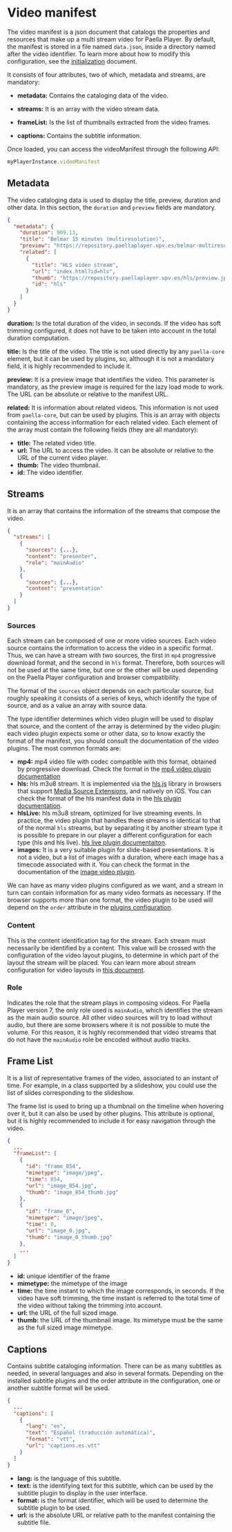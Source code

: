 # Video manifest

The video manifest is a json document that catalogs the properties and resources that make up a multi stream video for Paella Player. By default, the manifest is stored in a file named `data.json`, inside a directory named after the video identifier. To learn more about how to modify this configuration, see the [initialization](initialization.md) document.

It consists of four attributes, two of which, metadata and streams, are mandatory:

- **metadata:** Contains the cataloging data of the video.

- **streams:** It is an array with the video stream data.

- **frameList:** Is the list of thumbnails extracted from the video frames.

- **captions:** Contains the subtitle information.

Once loaded, you can access the videoManifest through the following API:

```javascript
myPlayerInstance.videoManifest
```

## Metadata

The video cataloging data is used to display the title, preview, duration and other data. In this section, the `duration` and `preview` fields are mandatory.

```json
{
  "metadata": {
    "duration": 909.13,
    "title": "Belmar 15 minutes (multiresolution)",
    "preview": "https://repository.paellaplayer.upv.es/belmar-multiresolution/preview.jpg",
    "related": [
      {
        "title": "HLS video stream",
        "url": "index.html?id=hls",
        "thumb": "https://repository.paellaplayer.upv.es/hls/preview.jpg",
        "id": "hls"
      }
    ]
  }
}
```

**duration:** Is the total duration of the video, in seconds. If the video has soft trimming configured, it does not have to be taken into account in the total duration computation.

**title:** Is the title of the video. The title is not used directly by any `paella-core` element, but it can be used by plugins, so, although it is not a mandatory field, it is highly recommended to include it.

**preview:** It is a preview image that identifies the video. This parameter is mandatory, as the preview image is required for the lazy load mode to work. The URL can be absolute or relative to the manifest URL.

**related:** It is information about related videos. This information is not used from `paella-core`, but can be used by plugins. This is an array with objects containing the access information for each related video. Each element of the array must contain the following fields (they are all mandatory):

- **title:** The related video title.
- **url:** The URL to access the video. It can be absolute or relative to the URL of the current video player.
- **thumb:** The video thumbnail.
- **id:** The video identifier.



## Streams

It is an array that contains the information of the streams that compose the video.

```json
{
  "streams": [
    {
      "sources": {...},
      "content": "presenter",
      "role": "mainAudio"
    },
    {
      "sources": {...},
      "content": "presentation"
    }
  ]
}
```

### Sources

Each stream can be composed of one or more video sources. Each video source contains the information to access the video in a specific format. Thus, we can have a stream with two sources, the first in `mp4` progressive download format, and the second in `hls` format. Therefore, both sources will not be used at the same time, but one or the other will be used depending on the Paella Player configuration and browser compatibility.

The format of the `sources` object depends on each particular source, but roughly speaking it consists of a series of keys, which identify the type of source, and as a value an array with source data.

The type identifier determines which video plugin will be used to display that source, and the content of the array is determined by the video plugin: each video plugin expects some or other data, so to know exactly the format of the manifest, you should consult the documentation of the video plugins. The most common formats are:

- **mp4:** mp4 video file with codec compatible with this format, obtained by progressive download. Check the format in the [mp4 video plugin documentation](mp4_video_plugin.md)
- **hls:** hls m3u8 stream. It is implemented via the [hls.js](https://github.com/video-dev/hls.js) library in browsers that support [Media Source Extensions](https://developer.mozilla.org/en-US/docs/Web/API/Media_Source_Extensions_API), and natively on iOS. You can check the format of the hls manifest data in the [hls plugin documentation](hls-video-plugin.md).
- **hlsLive:** hls m3u8 stream, optimized for live streaming events. In practice, the video plugin that handles these streams is identical to that of the normal `hls` streams, but by separating it by another stream type it is possible to prepare in our player a different configuration for each type (hls and hls live). [hls live plugin documentaiton](hls-live-video-plugin.md).
- **images:** It is a very suitable plugin for slide-based presentations. It is not a video, but a list of images with a duration, where each image has a timecode associated with it. You can check the format in the documentation of the [image video plugin](image-video-plugin.md).

We can have as many video plugins configured as we want, and a stream in turn can contain information for as many video formats as necessary. If the browser supports more than one format, the video plugin to be used will depend on the `order` attribute in the [plugins configuration](plugins.md).



### Content

This is the content identification tag for the stream. Each stream must necessarily be identified by a content. This value will be crossed with the configuration of the video layout plugins, to determine in which part of the layout the stream will be placed. You can learn more about stream configuration for video layouts in [this document](video_layout.md).



### Role

Indicates the role that the stream plays in composing videos. For Paella Player version 7, the only role used is `mainAudio`, which identifies the stream as the main audio source. All other video sources will try to load without audio, but there are some browsers where it is not possible to mute the volume. For this reason, it is highly recommended that video streams that do not have the `mainAudio` role be encoded without audio tracks.



## Frame List

It is a list of representative frames of the video, associated to an instant of time. For example, in a class supported by a slideshow, you could use the list of slides corresponding to the slideshow.

The frame list is used to bring up a thumbnail on the timeline when hovering over it, but it can also be used by other plugins. This attribute is optional, but it is highly recommended to include it for easy navigation through the video.

```json
{
  ...
  "frameList": [
    {
      "id": "frame_854",
      "mimetype": "image/jpeg",
      "time": 854,
      "url": "image_854.jpg",
      "thumb": "image_854_thumb.jpg"
    },
    {
      "id": "frame_0",
      "mimetype": "image/jpeg",
      "time": 0,
      "url": "image_0.jpg",
      "thumb": "image_0_thumb.jpg"
    },
    ...
  ]
}
```

- **id:** unique identifier of the frame
- **mimetype:** the mimetype of the image
- **time:** the time instant to which the image corresponds, in seconds. If the video have soft trimming, the time instant is referred to the total time of the video without taking the trimming into account.
- **url:** the URL of the full sized image.
- **thumb:** the URL of the thumbnail image. Its mimetype must be the same as the full sized image mimetype.



## Captions

Contains subtitle cataloging information. There can be as many subtitles as needed, in several languages and also in several formats. Depending on the installed subtitle plugins and the order attribute in the configuration, one or another subtitle format will be used.

```json
{
  ...
  "captions": [
    {
      "lang": "es",
      "text": "Español (traducción automática)",
      "format": "vtt",
      "url": "captions.es.vtt"
    }
  ]
}
```



- **lang:** is the language of this subtitle.
- **text:** is the identifying text for this subtitle, which can be used by the subtitle plugin to display in the user interface.
- **format:** is the format identifier, which will be used to determine the subtitle plugin to be used.
- **url:** is the absolute URL or relative path to the manifest containing the subtitle file.



